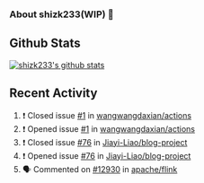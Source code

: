 ### About shizk233(WIP) 👋

## Github Stats

[![shizk233's github stats](https://github-readme-stats.vercel.app/api?username=wangwangdaxian&show_icons=true&theme=radical)](https://github.com/anuraghazra/github-readme-stats)

## Recent Activity

<!--START_SECTION:activity-->
1. ❗️ Closed issue [#1](https://github.com/wangwangdaxian/actions/issues/1) in [wangwangdaxian/actions](https://github.com/wangwangdaxian/actions)
2. ❗️ Opened issue [#1](https://github.com/wangwangdaxian/actions/issues/1) in [wangwangdaxian/actions](https://github.com/wangwangdaxian/actions)
3. ❗️ Closed issue [#76](https://github.com/Jiayi-Liao/blog-project/issues/76) in [Jiayi-Liao/blog-project](https://github.com/Jiayi-Liao/blog-project)
4. ❗️ Opened issue [#76](https://github.com/Jiayi-Liao/blog-project/issues/76) in [Jiayi-Liao/blog-project](https://github.com/Jiayi-Liao/blog-project)
5. 🗣 Commented on [#12930](https://github.com/apache/flink/issues/12930) in [apache/flink](https://github.com/apache/flink)
<!--END_SECTION:activity-->
